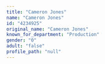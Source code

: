 ```yaml
---
title: "Cameron Jones"
name: "Cameron Jones"
id: "4234925"
original_name: "Cameron Jones"
known_for_department: "Production"
gender: "0"
adult: "false"
profile_path: "null"
---
```

